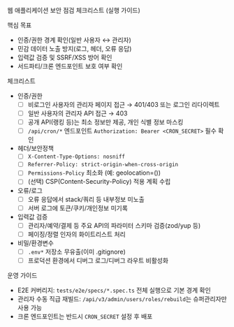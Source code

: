 웹 애플리케이션 보안 점검 체크리스트 (실행 가이드)

핵심 목표
- 인증/권한 경계 확인(일반 사용자 ↔ 관리자)
- 민감 데이터 노출 방지(로그, 헤더, 오류 응답)
- 입력값 검증 및 SSRF/XSS 방어 확인
- 서드파티/크론 엔드포인트 보호 여부 확인

체크리스트
- 인증/권한
  - [ ] 비로그인 사용자의 관리자 페이지 접근 → 401/403 또는 로그인 리다이렉트
  - [ ] 일반 사용자의 관리자 API 접근 → 403
  - [ ] 공개 API(랭킹 등)는 최소 정보만 제공, 개인 식별 정보 마스킹
  - [ ] `/api/cron/*` 엔드포인트 `Authorization: Bearer <CRON_SECRET>` 필수 확인

- 헤더/보안정책
  - [ ] `X-Content-Type-Options: nosniff`
  - [ ] `Referrer-Policy: strict-origin-when-cross-origin`
  - [ ] `Permissions-Policy` 최소화 (예: geolocation=())
  - [ ] (선택) CSP(Content-Security-Policy) 적용 계획 수립

- 오류/로그
  - [ ] 오류 응답에서 stack/쿼리 등 내부정보 미노출
  - [ ] 서버 로그에 토큰/쿠키/개인정보 미기록

- 입력값 검증
  - [ ] 관리자/예약/결제 등 주요 API의 파라미터 스키마 검증(zod/yup 등)
  - [ ] 페이징/정렬 인자의 화이트리스트 처리

- 비밀/환경변수
  - [ ] `.env*` 저장소 무유출(이미 .gitignore)
  - [ ] 프로덕션 환경에서 디버그 로그/디버그 라우트 비활성화

운영 가이드
- E2E 커버리지: `tests/e2e/specs/*.spec.ts` 전체 실행으로 기본 경계 확인
- 관리자 수동 직급 재빌드: `/api/v3/admin/users/roles/rebuild`는 슈퍼관리자만 사용 가능
- 크론 엔드포인트는 반드시 `CRON_SECRET` 설정 후 배포

